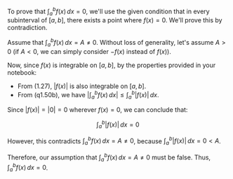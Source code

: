 To prove that $\displaystyle\int_a^b f(x) \, dx = 0$, we'll use the given condition that in every subinterval of $[a,b]$, there exists a point where $f(x) = 0$. We'll prove this by contradiction.

Assume that $\displaystyle\int_a^b f(x) \, dx = A \neq 0$. Without loss of generality, let's assume $A > 0$ (if $A < 0$, we can simply consider $-f(x)$ instead of $f(x)$). 

Now, since $f(x)$ is integrable on $[a,b]$, by the properties provided in your notebook:

- From (1.27), $|f(x)|$ is also integrable on $[a,b]$.
- From (q1.50b), we have $\left|\int_a^b f(x) \, dx\right| \leq \int_a^b |f(x)| \, dx$.

Since $|f(x)| = |0| = 0$ wherever $f(x) = 0$, we can conclude that:

$$\int_a^b |f(x)| \, dx = 0$$

However, this contradicts $\displaystyle\int_a^b f(x) \, dx = A \neq 0$, because $\displaystyle\int_a^b |f(x)| \, dx = 0 < A$. 

Therefore, our assumption that $\displaystyle\int_a^b f(x) \, dx = A \neq 0$ must be false. Thus, $\displaystyle\int_a^b f(x) \, dx = 0$.